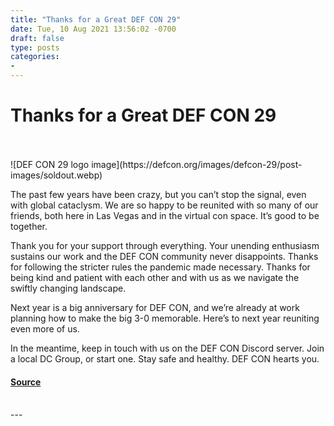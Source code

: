 ```yaml
---
title: "Thanks for a Great DEF CON 29"
date: Tue, 10 Aug 2021 13:56:02 -0700
draft: false
type: posts
categories: 
- 
---
```

# Thanks for a Great DEF CON 29

<br/>

<br/>
![DEF CON 29 logo image](https://defcon.org/images/defcon-29/post-images/soldout.webp)  

The past few years have been crazy, but you can’t stop the signal, even with global cataclysm. We are so happy to be reunited with so many of our friends, both here in Las Vegas and in the virtual con space. It’s good to be together.  
  
Thank you for your support through everything. Your unending enthusiasm sustains our work and the DEF CON community never disappoints. Thanks for following the stricter rules the pandemic made necessary. Thanks for being kind and patient with each other and with us as we navigate the swiftly changing landscape.  
  
Next year is a big anniversary for DEF CON, and we’re already at work planning how to make the big 3-0 memorable. Here’s to next year reuniting even more of us.  
  
In the meantime, keep in touch with us on the DEF CON Discord server. Join a local DC Group, or start one. Stay safe and healthy. DEF CON hearts you.

#### [Source](https://defcon.org/html/defcon-29/dc-29-news.html#dc29wrap)

<br/>
---

